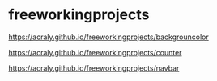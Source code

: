 # freeworkingprojects
https://acraly.github.io/freeworkingprojects/backgrouncolor

https://acraly.github.io/freeworkingprojects/counter

https://acraly.github.io/freeworkingprojects/navbar
